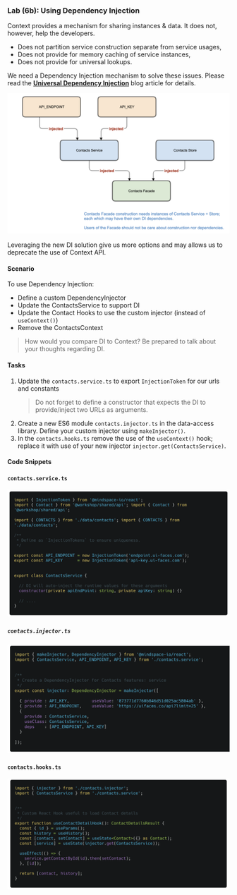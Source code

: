 ### Lab (6b): Using Dependency Injection

Context provides a mechanism for sharing instances & data. It does not, however, help the developers.

- Does not partition service construction separate from service usages,
- Does not provide for memory caching of service instances,
- Does not provide for universal lookups.

We need a Dependency Injection mechanism to solve these issues. Please read the [**Universal Dependency Injection**](https://medium.com/@thomasburlesonIA/https-medium-com-thomasburlesonia-universal-dependency-injection-86a8c0881cbc) blog article for details.

![](./assets/1596155227230.png)

Leveraging the new DI solution give us more options and may allows us to deprecate the use of Context API.

#### Scenario

To use Dependency Injection:

- Define a custom DependencyInjector
- Update the ContactsService to support DI
- Update the Contact Hooks to use the custom injector (instead of `useContext()`)
- Remove the ContactsContext

> How would you compare DI to Context? Be prepared to talk about your thoughts regarding DI.

#### Tasks

1. Update the `contacts.service.ts` to export `InjectionToken` for our urls and constants
   > Do not forget to define a constructor that expects the DI to provide/inject two URLs as arguments.
2. Create a new ES6 module `contacts.injector.ts` in the data-access library. Define your custom injector using `makeInjector()`.
3. In the `contacts.hooks.ts` remove the use of the `useContext()` hook; replace it with use of your new injector `injector.get(ContactsService)`.

#### Code Snippets

#### `contacts.service.ts`

![](./assets/1596156069642.png)

##### `contacts.injector.ts`

![](./assets/1596156258802.png)

#### `contacts.hooks.ts`

![](./assets/1596155774114.png)
